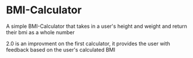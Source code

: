 # BMI-Calculator
A simple BMI-Calculator that takes in a user's height and weight and return their bmi as a whole number

2.0 is an improvment on the first calculator, it provides the user with feedback based on the user's calculated BMI
